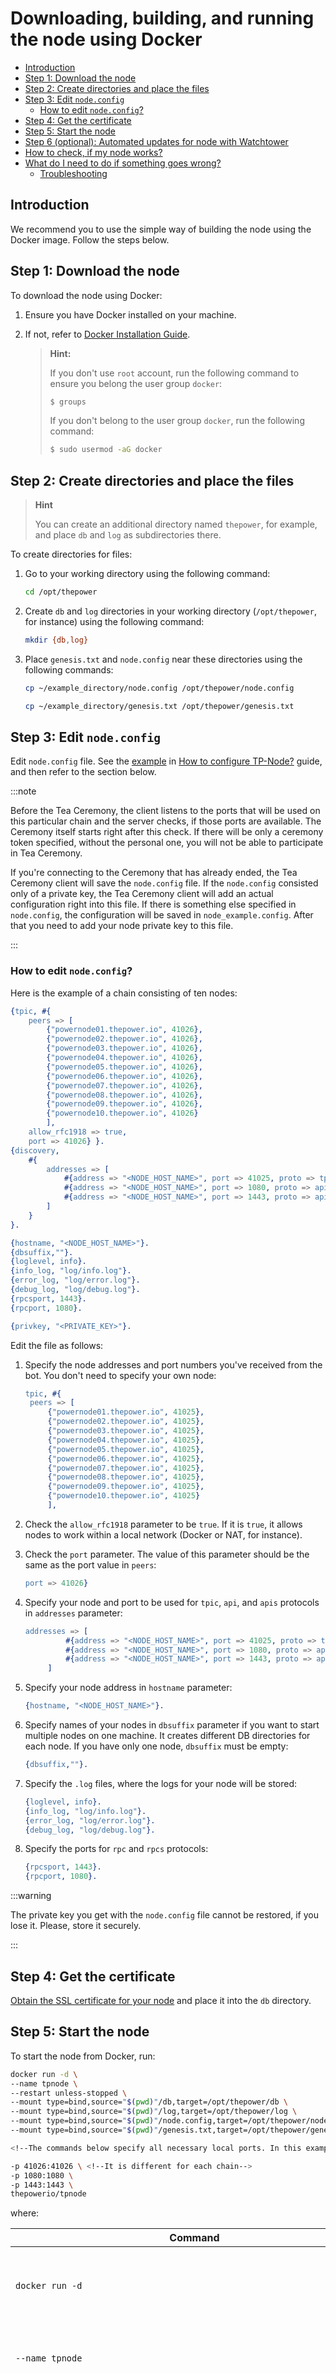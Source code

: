 # Downloading, building, and running the node using Docker
<!-- START doctoc generated TOC please keep comment here to allow auto update -->
<!-- DON'T EDIT THIS SECTION, INSTEAD RE-RUN doctoc TO UPDATE -->

- [Introduction](#introduction)
- [Step 1: Download the node](#step-1-download-the-node)
- [Step 2: Create directories and place the files](#step-2-create-directories-and-place-the-files)
- [Step 3: Edit `node.config`](#step-3-edit-nodeconfig)
  - [How to edit `node.config`?](#how-to-edit-nodeconfig)
- [Step 4: Get the certificate](#step-4-get-the-certificate)
- [Step 5: Start the node](#step-5-start-the-node)
- [Step 6 (optional): Automated updates for node with Watchtower](#step-6-optional-automated-updates-for-node-with-watchtower)
- [How to check, if my node works?](#how-to-check-if-my-node-works)
- [What do I need to do if something goes wrong?](#what-do-i-need-to-do-if-something-goes-wrong)
  - [Troubleshooting](#troubleshooting)

<!-- END doctoc generated TOC please keep comment here to allow auto update -->

## Introduction

We recommend you to use the simple way of building the node using the Docker image. Follow the steps below.

## Step 1: Download the node

To download the node using Docker:

1. Ensure you have Docker installed on your machine.
2. If not, refer to [Docker Installation Guide](https://docs.docker.com/engine/install/).

   > **Hint:**
   >
   > If you don't use `root` account, run the following command to ensure you belong the user group `docker`:
   >
   > ```bash
   > $ groups
   > ```
   >
   > If you don't belong to the user group `docker`, run the following command:
   >
   > ```bash
   > $ sudo usermod -aG docker
   > ```

## Step 2: Create directories and place the files

> **Hint**
>
> You can create an additional directory named `thepower`, for example, and place `db` and `log` as subdirectories there.

To create directories for files:

1. Go to your working directory using the following command:

   ```bash
   cd /opt/thepower
   ```

2. Create `db` and `log` directories in your working directory (`/opt/thepower`, for instance) using the following command:

   ```bash
   mkdir {db,log}
   ```

3. Place `genesis.txt` and `node.config` near these directories using the following commands:

   ```bash
   cp ~/example_directory/node.config /opt/thepower/node.config
   ```

   ```bash
   cp ~/example_directory/genesis.txt /opt/thepower/genesis.txt
   ```

## Step 3: Edit `node.config`

Edit `node.config` file. See the [example](https://doc.thepower.io/docs/Maintain/build-and-start-a-node/tpNodeConfiguration#nodeconfig-example) in [How to configure TP-Node?](https://doc.thepower.io/docs/Maintain/build-and-start-a-node/tpNodeConfiguration) guide, and then refer to the section below.

:::note

Before the Tea Ceremony, the client listens to the ports that will be used on this particular chain and the server checks, if those ports are available. The Ceremony itself starts right after this check. If there will be only a ceremony token specified, without the personal one, you will not be able to participate in Tea Ceremony.
 
If you're connecting to the Ceremony that has already ended, the Tea Ceremony client will save the `node.config` file. If the `node.config` consisted only of a private key, the Tea Ceremony client will add an actual configuration right into this file. If there is something else specified in `node.config`, the configuration will be saved in `node_example.config`. After that you need to add your node private key to this file.

:::

### How to edit `node.config`?

Here is the example of a chain consisting of ten nodes:

```erlang
{tpic, #{
    peers => [
        {"powernode01.thepower.io", 41026},
        {"powernode02.thepower.io", 41026},
        {"powernode03.thepower.io", 41026},
        {"powernode04.thepower.io", 41026},
        {"powernode05.thepower.io", 41026},
        {"powernode06.thepower.io", 41026},
        {"powernode07.thepower.io", 41026},
        {"powernode08.thepower.io", 41026},
        {"powernode09.thepower.io", 41026},
        {"powernode10.thepower.io", 41026}
        ],
    allow_rfc1918 => true,
    port => 41026} }.
{discovery,
    #{
        addresses => [
            #{address => "<NODE_HOST_NAME>", port => 41025, proto => tpic},
            #{address => "<NODE_HOST_NAME>", port => 1080, proto => api},
            #{address => "<NODE_HOST_NAME>", port => 1443, proto => apis}
        ]
    }
}.

{hostname, "<NODE_HOST_NAME>"}.
{dbsuffix,""}.
{loglevel, info}.
{info_log, "log/info.log"}.
{error_log, "log/error.log"}.
{debug_log, "log/debug.log"}.
{rpcsport, 1443}.
{rpcport, 1080}.

{privkey, "<PRIVATE_KEY>"}.
```

Edit the file as follows:

1. Specify the node addresses and port numbers you've received from the bot. You don't need to specify your own node:

   ```erlang
   tpic, #{
    peers => [
        {"powernode01.thepower.io", 41025},
        {"powernode02.thepower.io", 41025},
        {"powernode03.thepower.io", 41025},
        {"powernode04.thepower.io", 41025},
        {"powernode05.thepower.io", 41025},
        {"powernode06.thepower.io", 41025},
        {"powernode07.thepower.io", 41025},
        {"powernode08.thepower.io", 41025},
        {"powernode09.thepower.io", 41025},
        {"powernode10.thepower.io", 41025}
        ],
   ```

2. Check the `allow_rfc1918` parameter to be `true`. If it is `true`, it allows nodes to work within a local network (Docker or NAT, for instance).
3. Check the `port` parameter. The value of this parameter should be the same as the port value in `peers`:

   ```erlang
   port => 41026}
   ```

4. Specify your node and port to be used for `tpic`, `api`, and `apis` protocols in `addresses` parameter:

   ```erlang
   addresses => [
            #{address => "<NODE_HOST_NAME>", port => 41025, proto => tpic},
            #{address => "<NODE_HOST_NAME>", port => 1080, proto => api},
            #{address => "<NODE_HOST_NAME>", port => 1443, proto => apis}
        ]
   ```

5. Specify your node address in `hostname` parameter:

   ```erlang
   {hostname, "<NODE_HOST_NAME>"}.
   ```

6. Specify names of your nodes in `dbsuffix` parameter if you want to start multiple nodes on one machine. It creates different DB directories for each node. If you have only one node, `dbsuffix` must be empty:

   ```erlang
   {dbsuffix,""}.
   ```

7. Specify the `.log` files, where the logs for your node will be stored:

   ```erlang
   {loglevel, info}.
   {info_log, "log/info.log"}.
   {error_log, "log/error.log"}.
   {debug_log, "log/debug.log"}.
   ```

8. Specify the ports for `rpc` and `rpcs` protocols:

   ```erlang
   {rpcsport, 1443}.
   {rpcport, 1080}.
   ```

:::warning

The private key you get with the `node.config` file cannot be restored, if you lose it. Please, store it securely.

:::

## Step 4: Get the certificate

[Obtain the SSL certificate for your node](https://doc.thepower.io/docs/Maintain/build-and-start-a-node/ssl-certs-for-node) and place it into the `db` directory.

## Step 5: Start the node

To start the node from Docker, run:

```bash
docker run -d \
--name tpnode \
--restart unless-stopped \
--mount type=bind,source="$(pwd)"/db,target=/opt/thepower/db \
--mount type=bind,source="$(pwd)"/log,target=/opt/thepower/log \
--mount type=bind,source="$(pwd)"/node.config,target=/opt/thepower/node.config \
--mount type=bind,source="$(pwd)"/genesis.txt,target=/opt/thepower/genesis.txt \

<!--The commands below specify all necessary local ports. In this examples ports `api`, `apis`, and `tpic` are used. You can specify any port in `node.config` file.-->

-p 41026:41026 \ <!--It is different for each chain-->
-p 1080:1080 \
-p 1443:1443 \
thepowerio/tpnode
```

where:

| Command                                                                          | Description                                                                                                                                                                                               |
|----------------------------------------------------------------------------------|-----------------------------------------------------------------------------------------------------------------------------------------------------------------------------------------------------------|
| `docker run -d`                                                                  | This command starts Docker in the background                                                                                                                                                              |
| `--name tpnode`                                                                  | This command specifies the name (optional)                                                                                                                                                                |
| `--restart unless-stopped\`                                                      | Similar to always, except that when the container is stopped (manually or otherwise), it is not restarted even after Docker daemon restarts                                                               |
| `--mount type=bind,source="$(pwd)"/db,target=/opt/thepower/db`                   | Path to the database. Bound to Docker. `/opt` here is mandatory, because it is the path inside the container.                                                                                             | 
| `--mount type=bind,source="$(pwd)"/log,target=/opt/thepower/log`                 | Path to log files. Bound to Docker. `/opt` here is mandatory, because it is the path inside the container.                                                                                                |
| `--mount type=bind,source="$(pwd)"/node.config,target=/opt/thepower/node.config` | Path to your `node.config` file. Bound to Docker. `/opt` here is mandatory, because it is the path inside the container.                                                                                  |
| `--mount type=bind,source="$(pwd)"/genesis.txt,target=/opt/thepower/genesis.txt` | Path to your `genesis.txt`. Bound to Docker. `/opt` here is mandatory, because it is the path inside the container.                                                                                       |
| `-p 41026:41026` <br/> `-p 1080:1080` <br/> `-p 1443:1443`                       | These commands specify all necessary local ports. In this examples ports `api`, `apis`, and `tpic` are used. You can specify any port in `node.config` file. `-p 41026:41026` is different for each chain |
| `thepowerio/tpnode`                                                              | Path to Docker image.                                                                                                                                                                                     |

## Step 6 (optional): Automated updates for node with Watchtower

Every 24 hours, the [Watchtower](https://containrrr.dev/watchtower/) will check if a new version of The Power Node is available and update it if so.

### Start a Watchtower container to automatically update node when a new version is available:

```bash
docker run -d \
--name watchtower \
--restart unless-stopped \
-e WATCHTOWER_CLEANUP=true -e WATCHTOWER_TIMEOUT=60s \
-v /var/run/docker.sock:/var/run/docker.sock \
containrrr/watchtower
```

## How to stop the node?

To stop the node, run:

1. ```bash
   docker stop tpnode
   ```

2. ```bash
   docker rm tpnode
   ```

## How to check, if my node works?

To check, if your node works, run:

```bash
curl http://your_node.example.com:1080/api/node/status | jq
```

where:

- `your_node.example.com` — your node address;
- `1080` — port, that your node uses for `api`.

Replace the example parameters with the ones you need.

## What do I need to do if something goes wrong?

:::tip

If something goes wrong, go to the `log` folder, and read the logs. If there are errors, write to Power Ecosystem Telegram chat: `https://t.me/thepower_chat`.

:::

### Troubleshooting

1. You get the following error:

    ```bash
    ===> Failed to boot tpnode for reason {{{badmatch,undefined},
    [{nodekey,get_priv,0,
    [{file,
    "/home/thepower/tpnode/apps/tpnode/src/nodekey.erl"},
    {line,26}]},
    {tpic2,certificate,0,
    [{file,
    "/home/thepower/tpnode/apps/tpic2/src/tpic2.erl"},
    {line,196}]},
    {tpic2,
    '-childspec/0-fun-0-',2,
    [{file,
    "/home/thepower/tpnode/apps/tpic2/src/tpic2.erl"},
    {line,217}]},
    {tpic2,childspec,0,
    [{file,
    "/home/thepower/tpnode/apps/tpic2/src/tpic2.erl"},
    {line,229}]},
    {tpnode_sup,init,1,
    [{file,
    "/home/thepower/tpnode/apps/tpnode/src/tpnode_sup.erl"},
    {line,88}]},
    {supervisor,init,1,
    [{file,"supervisor.erl"},
    {line,295}]},
    {gen_server,init_it,2,
    [{file,"gen_server.erl"},
    {line,374}]},
    {gen_server,init_it,6,
    [{file,"gen_server.erl"},
    {line,342}]}]},
    {tpnode,start,[normal,[]]}}
    ```
   **Reason**

   You don't have `genesis.txt` and `node.config` files.

   **Solution**

   Start the Tea Ceremony client **BEFORE** starting the node. It will get proper `genesis.txt` and `node.config`.

2. You get the following error when starting the Tea Ceremony client:

   ```bash
    ~/tpnode# ./teaclient DEE570BD76F3
    -bash: ./teaclient: Permission denied
   ```

   **Reason**

   Probably, you haven't changed `teaclient` file mode to executable.

   **Solution**

   Change `teaclient` file mode to executable by running the following command:

   ```bash
   chmod +x tea*
   ```
3. You get the following error when starting the Tea Ceremony client:

   ```bash
   ~# ./teaclient -n demonode05 DEE570BD76F3
   ceremony client connecting to tea.thepower.io:443
   Server rejects connection, reason: bad_token
   ```

   **Reason**

   Token `DEE570BD76F3` has been used by another user.

   **Solution**

   Get the new token from the chain administrators.

4. You get the following error when starting the Tea Ceremony client:

   ```bash
   ceremony client connecting to knuth.cleverfox.ru:1436
   =WARNING REPORT==== 19-Oct-2022::14:32:54.056133 ===
   Description: "Authenticity is not established by certificate path validation"
   Reason: "Option {verify, verify_peer} and cacertfile/cacerts is missing"

   Server rejects connection, reason: you_are_late
   ```

   **Reason**

   You are late for the tea ceremony.

   **Solution**

   Stick to the bot recommendations and don't be late.
